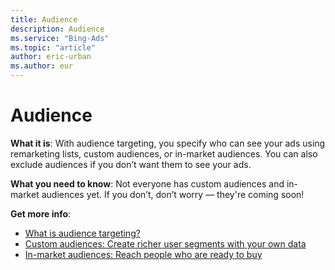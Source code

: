 ```yaml
---
title: Audience
description: Audience
ms.service: "Bing-Ads"
ms.topic: "article"
author: eric-urban
ms.author: eur
---
```


# Audience

**What it is**: With audience targeting, you specify who can see your ads using remarketing lists, custom audiences, or in-market audiences. You can also exclude audiences if you don’t want them to see your ads.

**What you need to know**: Not everyone has custom audiences and in-market audiences yet. If you don’t, don’t worry — they're coming soon!

**Get more info**:
- [What is audience targeting?](../hlp_BA_CONC_Audiences_WhatIs.md)
- [Custom audiences: Create richer user segments with your own data](../hlp_BA_CONC_Audiences_CustomAudience.md)
- [In-market audiences: Reach people who are ready to buy](../hlp_BA_CONC_Audiences_InMarketAudience.md)


